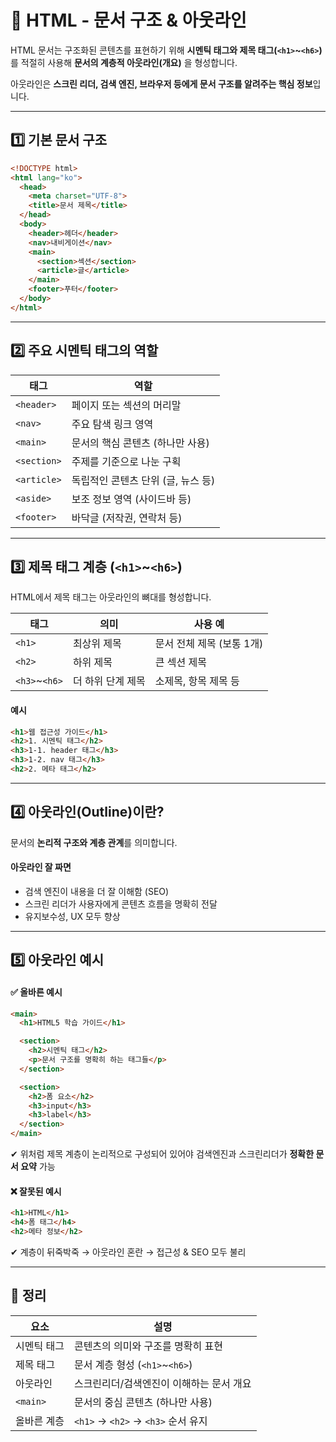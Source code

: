# 🧱 HTML - 문서 구조 & 아웃라인

HTML 문서는 구조화된 콘텐츠를 표현하기 위해 **시멘틱 태그와 제목 태그(`<h1>`~`<h6>`)** 를 적절히 사용해 **문서의 계층적 아웃라인(개요)** 을 형성합니다.

아웃라인은 **스크린 리더, 검색 엔진, 브라우저 등에게 문서 구조를 알려주는 핵심 정보**입니다.

---

## 1️⃣ 기본 문서 구조

```html
<!DOCTYPE html>
<html lang="ko">
  <head>
    <meta charset="UTF-8">
    <title>문서 제목</title>
  </head>
  <body>
    <header>헤더</header>
    <nav>내비게이션</nav>
    <main>
      <section>섹션</section>
      <article>글</article>
    </main>
    <footer>푸터</footer>
  </body>
</html>
```

---

## 2️⃣ 주요 시멘틱 태그의 역할

| 태그 | 역할 |
|------|------|
| `<header>` | 페이지 또는 섹션의 머리말 |
| `<nav>` | 주요 탐색 링크 영역 |
| `<main>` | 문서의 핵심 콘텐츠 (하나만 사용) |
| `<section>` | 주제를 기준으로 나눈 구획 |
| `<article>` | 독립적인 콘텐츠 단위 (글, 뉴스 등) |
| `<aside>` | 보조 정보 영역 (사이드바 등) |
| `<footer>` | 바닥글 (저작권, 연락처 등) |

---

## 3️⃣ 제목 태그 계층 (`<h1>`~`<h6>`)

HTML에서 제목 태그는 아웃라인의 뼈대를 형성합니다.

| 태그 | 의미 | 사용 예 |
|------|------|---------|
| `<h1>` | 최상위 제목 | 문서 전체 제목 (보통 1개) |
| `<h2>` | 하위 제목 | 큰 섹션 제목 |
| `<h3>`~`<h6>` | 더 하위 단계 제목 | 소제목, 항목 제목 등 |

#### 예시

```html
<h1>웹 접근성 가이드</h1>
<h2>1. 시멘틱 태그</h2>
<h3>1-1. header 태그</h3>
<h3>1-2. nav 태그</h3>
<h2>2. 메타 태그</h2>
```

---

## 4️⃣ 아웃라인(Outline)이란?

문서의 **논리적 구조와 계층 관계**를 의미합니다.

#### 아웃라인 잘 짜면

- 검색 엔진이 내용을 더 잘 이해함 (SEO)
- 스크린 리더가 사용자에게 콘텐츠 흐름을 명확히 전달
- 유지보수성, UX 모두 향상

---

## 5️⃣ 아웃라인 예시

#### ✅ 올바른 예시
```html
<main>
  <h1>HTML5 학습 가이드</h1>

  <section>
    <h2>시멘틱 태그</h2>
    <p>문서 구조를 명확히 하는 태그들</p>
  </section>

  <section>
    <h2>폼 요소</h2>
    <h3>input</h3>
    <h3>label</h3>
  </section>
</main>
```

✔ 위처럼 제목 계층이 논리적으로 구성되어 있어야 검색엔진과 스크린리더가 **정확한 문서 요약** 가능  

#### ❌ 잘못된 예시

```html
<h1>HTML</h1>
<h4>폼 태그</h4>
<h2>메타 정보</h2>
```

✔ 계층이 뒤죽박죽 → 아웃라인 혼란 → 접근성 & SEO 모두 불리

---

## 🎯 정리

| 요소 | 설명 |
|------|------|
| 시멘틱 태그 | 콘텐츠의 의미와 구조를 명확히 표현 |
| 제목 태그 | 문서 계층 형성 (`<h1>`~`<h6>`) |
| 아웃라인 | 스크린리더/검색엔진이 이해하는 문서 개요 |
| `<main>` | 문서의 중심 콘텐츠 (하나만 사용) |
| 올바른 계층 | `<h1>` → `<h2>` → `<h3>` 순서 유지 |
